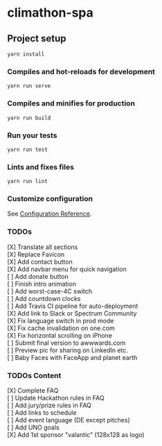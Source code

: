 # climathon-spa

## Project setup
```
yarn install
```

### Compiles and hot-reloads for development
```
yarn run serve
```

### Compiles and minifies for production
```
yarn run build
```

### Run your tests
```
yarn run test
```

### Lints and fixes files
```
yarn run lint
```

### Customize configuration
See [Configuration Reference](https://cli.vuejs.org/config/).

### TODOs
[X] Translate all sections  
[X] Replace Favicon  
[X] Add contact button  
[X] Add navbar menu for quick navigation  
[ ] Add donate button  
[ ] Finish intro animation  
[ ] Add worst-case-4C switch  
[ ] Add countdown clocks  
[ ] Add Travis CI pipeline for auto-deployment  
[X] Add link to Slack or Spectrum Community  
[X] Fix language switch in prod mode  
[X] Fix cache invalidation on one.com  
[X] Fix horizontal scrolling on iPhone  
[ ] Submit final version to awwwards.com  
[ ] Preview pic for sharing on LinkedIn etc.  
[ ] Baby Faces with FaceApp and planet earth

### TODOs Content
[X] Complete FAQ  
[ ] Update Hackathon rules in FAQ  
[ ] Add jury/prize rules in FAQ  
[ ] Add links to schedule  
[ ] Add event language (DE except pitches)  
[ ] Add UNO goals  
[X] Add 1st sponsor "valantic" (128x128 as logo)  
